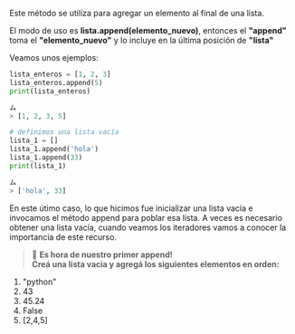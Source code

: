 Este método se utiliza para agregar un elemento al final de una lista.

El modo de uso es **lista.append(elemento_nuevo)**, entonces el **"append"** toma el **"elemento_nuevo"** y lo incluye en la última posición de **"lista"** <br>

Veamos unos ejemplos:

``` python
lista_enteros = [1, 2, 3]
lista_enteros.append(5)
print(lista_enteros)

ム
> [1, 2, 3, 5]
``` 

``` python
# definimos una lista vacía 
lista_1 = []
lista_1.append('hola')
lista_1.append(33)
print(lista_1)

ム
> ['hola', 33]
``` 

En este útimo caso, lo que hicimos fue inicializar una lista vacía e invocamos el método append para poblar esa lista. A veces es necesario obtener una lista vacía, cuando veamos los iteradores vamos a conocer la importancia de este recurso.


> :memo: **Es hora de nuestro primer append!**<br> 
**Creá una lista vacia y agregá los siguientes elementos en orden:**<br>
1. "python"<br>
2. 43<br>
3. 45.24<br>
4. False<br>
5. [2,4,5]<br>